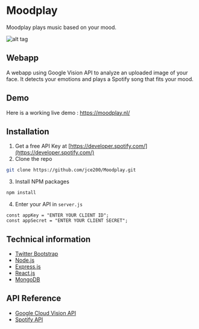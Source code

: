 # Moodplay
Moodplay plays music based on your mood.

![alt tag](https://www.monastic.nl/screenshot.png "Homepage")

## Webapp
A webapp using Google Vision API to analyze an uploaded image of your face. It detects your emotions and plays a Spotify song that fits your mood.

## Demo
Here is a working live demo :  https://moodplay.nl/

## Installation

1. Get a free API Key at [https://developer.spotify.com/](https://developer.spotify.com/)
2. Clone the repo
```sh
git clone https://github.com/jce200/Moodplay.git
```
3. Install NPM packages
```sh
npm install
```
4. Enter your API in `server.js`
```JS
const appKey = "ENTER YOUR CLIENT ID";
const appSecret = "ENTER YOUR CLIENT SECRET";
```

## Technical information
* [Twitter Bootstrap](https://getbootstrap.com/)
* [Node.js](https://nodejs.org/en/docs/)
* [Express.js](https://expressjs.com/)
* [React.js](https://reactjs.org/)
* [MongoDB](https://www.mongodb.com/)

## API Reference
* [Google Cloud Vision API](https://cloud.google.com/vision/docs/apis)
* [Spotify API](https://developer.spotify.com/documentation/web-api/)
